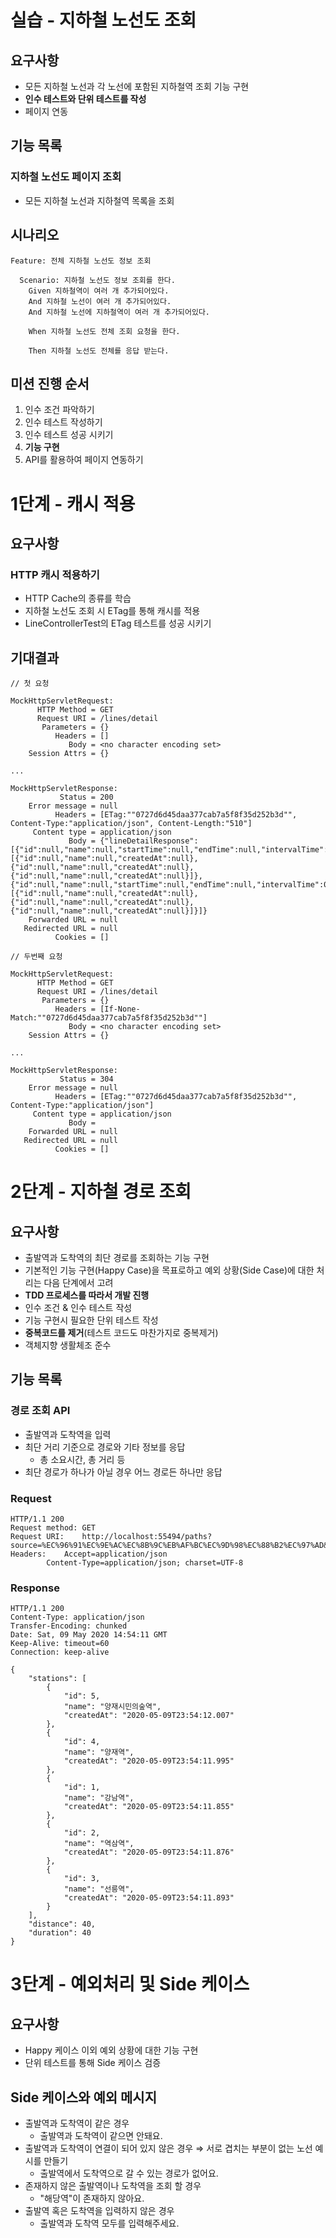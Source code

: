 # 실습 - 지하철 노선도 조회

## 요구사항

- 모든 지하철 노선과 각 노선에 포함된 지하철역 조회 기능 구현
- **인수 테스트와 단위 테스트를 작성**
- 페이지 연동

## 기능 목록

### 지하철 노선도 페이지 조회

- 모든 지하철 노선과 지하철역 목록을 조회

## 시나리오

```
Feature: 전체 지하철 노선도 정보 조회

  Scenario: 지하철 노선도 정보 조회를 한다.
    Given 지하철역이 여러 개 추가되어있다.
    And 지하철 노선이 여러 개 추가되어있다.
    And 지하철 노선에 지하철역이 여러 개 추가되어있다.
    
    When 지하철 노선도 전체 조회 요청을 한다.
    
    Then 지하철 노선도 전체를 응답 받는다.

```

## 미션 진행 순서

1. 인수 조건 파악하기
2. 인수 테스트 작성하기
3. 인수 테스트 성공 시키기
4. **기능 구현**
5. API를 활용하여 페이지 연동하기

# 1단계 - 캐시 적용

## 요구사항

### HTTP 캐시 적용하기

- HTTP Cache의 종류를 학습
- 지하철 노선도 조회 시 ETag를 통해 캐시를 적용
- LineControllerTest의 ETag 테스트를 성공 시키기

## 기대결과

```
// 첫 요청

MockHttpServletRequest:
      HTTP Method = GET
      Request URI = /lines/detail
       Parameters = {}
          Headers = []
             Body = <no character encoding set>
    Session Attrs = {}

...

MockHttpServletResponse:
           Status = 200
    Error message = null
          Headers = [ETag:""0727d6d45daa377cab7a5f8f35d252b3d"", Content-Type:"application/json", Content-Length:"510"]
     Content type = application/json
             Body = {"lineDetailResponse":[{"id":null,"name":null,"startTime":null,"endTime":null,"intervalTime":0,"createdAt":null,"updatedAt":null,"stations":[{"id":null,"name":null,"createdAt":null},{"id":null,"name":null,"createdAt":null},{"id":null,"name":null,"createdAt":null}]},{"id":null,"name":null,"startTime":null,"endTime":null,"intervalTime":0,"createdAt":null,"updatedAt":null,"stations":[{"id":null,"name":null,"createdAt":null},{"id":null,"name":null,"createdAt":null},{"id":null,"name":null,"createdAt":null}]}]}
    Forwarded URL = null
   Redirected URL = null
          Cookies = []
          
// 두번째 요청

MockHttpServletRequest:
      HTTP Method = GET
      Request URI = /lines/detail
       Parameters = {}
          Headers = [If-None-Match:""0727d6d45daa377cab7a5f8f35d252b3d""]
             Body = <no character encoding set>
    Session Attrs = {}

...

MockHttpServletResponse:
           Status = 304
    Error message = null
          Headers = [ETag:""0727d6d45daa377cab7a5f8f35d252b3d"", Content-Type:"application/json"]
     Content type = application/json
             Body = 
    Forwarded URL = null
   Redirected URL = null
          Cookies = []

```



# 2단계 - 지하철 경로 조회

## 요구사항

- 출발역과 도착역의 최단 경로를 조회하는 기능 구현
- 기본적인 기능 구현(Happy Case)을 목표로하고 예외 상황(Side Case)에 대한 처리는 다음 단계에서 고려
- **TDD 프로세스를 따라서 개발 진행**
- 인수 조건 & 인수 테스트 작성
- 기능 구현시 필요한 단위 테스트 작성
- **중복코드를 제거**(테스트 코드도 마찬가지로 중복제거)
- 객체지향 생활체조 준수

## 기능 목록

### 경로 조회 API

- 출발역과 도착역을 입력
- 최단 거리 기준으로 경로와 기타 정보를 응답
    - 총 소요시간, 총 거리 등
- 최단 경로가 하나가 아닐 경우 어느 경로든 하나만 응답

### Request

```
HTTP/1.1 200 
Request method:	GET
Request URI:	http://localhost:55494/paths?source=%EC%96%91%EC%9E%AC%EC%8B%9C%EB%AF%BC%EC%9D%98%EC%88%B2%EC%97%AD&target=%EC%84%A0%EB%A6%89%EC%97%AD
Headers: 	Accept=application/json
		Content-Type=application/json; charset=UTF-8

```

### Response

```
HTTP/1.1 200 
Content-Type: application/json
Transfer-Encoding: chunked
Date: Sat, 09 May 2020 14:54:11 GMT
Keep-Alive: timeout=60
Connection: keep-alive

{
    "stations": [
        {
            "id": 5,
            "name": "양재시민의숲역",
            "createdAt": "2020-05-09T23:54:12.007"
        },
        {
            "id": 4,
            "name": "양재역",
            "createdAt": "2020-05-09T23:54:11.995"
        },
        {
            "id": 1,
            "name": "강남역",
            "createdAt": "2020-05-09T23:54:11.855"
        },
        {
            "id": 2,
            "name": "역삼역",
            "createdAt": "2020-05-09T23:54:11.876"
        },
        {
            "id": 3,
            "name": "선릉역",
            "createdAt": "2020-05-09T23:54:11.893"
        }
    ],
    "distance": 40,
    "duration": 40
}
```

# 3단계 - 예외처리 및 Side 케이스

## 요구사항

- Happy 케이스 이외 예외 상황에 대한 기능 구현
- 단위 테스트를 통해 Side 케이스 검증

## Side 케이스와 예외 메시지

- 출발역과 도착역이 같은 경우
    - 출발역과 도착역이 같으면 안돼요.
- 출발역과 도착역이 연결이 되어 있지 않은 경우 ⇒ 서로 겹치는 부분이 없는 노선 예시를 만들기
    - 출발역에서 도착역으로 갈 수 있는 경로가 없어요.
- 존재하지 않은 출발역이나 도착역을 조회 할 경우
    - "해당역"이 존재하지 않아요.
- 출발역 혹은 도착역을 입력하지 않은 경우
    - 출발역과 도착역 모두를 입력해주세요.